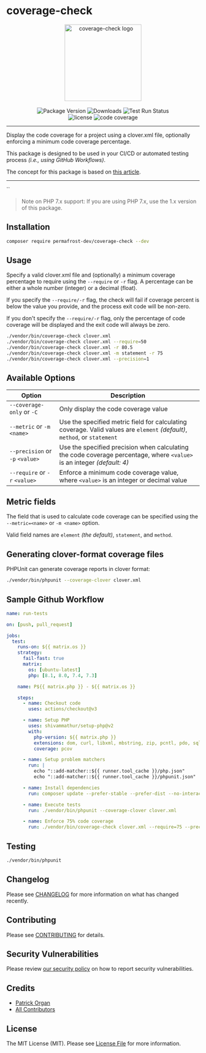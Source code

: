 # coverage-check

<p align="center">
    <img src="https://static.permafrost.dev/images/coverage-check/coverage-check-logo-alt.png" alt="coverage-check logo" height="200" style="block">
    <br><br>
    <img src="https://img.shields.io/github/v/release/permafrost-dev/coverage-check.svg?sort=semver&logo=github" alt="Package Version">
    <img src="https://img.shields.io/packagist/dt/permafrost-dev/coverage-check?logo=packagist&logoColor=%23fff" alt="Downloads">
    <img src="https://github.com/permafrost-dev/coverage-check/actions/workflows/run-tests.yml/badge.svg?branch=main" alt="Test Run Status">
    <br>
    <img src="https://img.shields.io/github/license/permafrost-dev/coverage-check.svg?logo=opensourceinitiative" alt="license">
    <img src="https://codecov.io/gh/permafrost-dev/coverage-check/branch/main/graph/badge.svg?token=Xau3YK5548" alt="code coverage">
</p>

---

Display the code coverage for a project using a clover.xml file, optionally enforcing a minimum code coverage percentage.

This package is designed to be used in your CI/CD or automated testing process _(i.e., using GitHub Workflows)_.

The concept for this package is based on [this article](https://ocramius.github.io/blog/automated-code-coverage-check-for-github-pull-requests-with-travis/).

---
``
> Note on PHP 7.x support: 
> If you are using PHP 7.x, use the 1.x version of this package.
> 

## Installation

```bash
composer require permafrost-dev/coverage-check --dev
```

## Usage

Specify a valid clover.xml file and (optionally) a minimum coverage percentage to require using the `--require` or `-r` flag.  A percentage can be either a whole number (integer) or a decimal (float).

If you specify the `--require/-r` flag, the check will fail if coverage percent is below the value you provide, and the process exit code will be non-zero.

If you don't specify the `--require/-r` flag, only the percentage of code coverage will be displayed and the exit code will always be zero.

```bash
./vendor/bin/coverage-check clover.xml
./vendor/bin/coverage-check clover.xml --require=50
./vendor/bin/coverage-check clover.xml -r 80.5
./vendor/bin/coverage-check clover.xml -m statement -r 75
./vendor/bin/coverage-check clover.xml --precision=1
```

## Available Options

| Option | Description |
| --- | --- |
| `--coverage-only` or `-C` | Only display the code coverage value |
| `--metric` or `-m` `<name>` | Use the specified metric field for calculating coverage. Valid values are `element` _(default)_, `method`, or `statement` |
| `--precision` or `-p` `<value>` | Use the specified precision when calculating the code coverage percentage, where `<value>` is an integer _(default: 4)_ |
| `--require` or `-r` `<value>` | Enforce a minimum code coverage value, where `<value>` is an integer or decimal value |

## Metric fields

The field that is used to calculate code coverage can be specified using the `--metric=<name>` or `-m <name>` option.

Valid field names are `element` _(the default)_, `statement`, and `method`.

## Generating clover-format coverage files

PHPUnit can generate coverage reports in clover format:

```bash
./vendor/bin/phpunit --coverage-clover clover.xml
```

## Sample Github Workflow

```yaml
name: run-tests

on: [push, pull_request]

jobs:
  test:
    runs-on: ${{ matrix.os }}
    strategy:
      fail-fast: true
      matrix:
        os: [ubuntu-latest]
        php: [8.1, 8.0, 7.4, 7.3]

    name: P${{ matrix.php }} - ${{ matrix.os }}

    steps:
      - name: Checkout code
        uses: actions/checkout@v3

      - name: Setup PHP
        uses: shivammathur/setup-php@v2
        with:
          php-version: ${{ matrix.php }}
          extensions: dom, curl, libxml, mbstring, zip, pcntl, pdo, sqlite, pdo_sqlite, intl, iconv, fileinfo
          coverage: pcov

      - name: Setup problem matchers
        run: |
          echo "::add-matcher::${{ runner.tool_cache }}/php.json"
          echo "::add-matcher::${{ runner.tool_cache }}/phpunit.json"

      - name: Install dependencies
        run: composer update --prefer-stable --prefer-dist --no-interaction

      - name: Execute tests
        run: ./vendor/bin/phpunit --coverage-clover clover.xml

      - name: Enforce 75% code coverage
        run: ./vendor/bin/coverage-check clover.xml --require=75 --precision=2
```

## Testing

```bash
./vendor/bin/phpunit
```

## Changelog

Please see [CHANGELOG](CHANGELOG.md) for more information on what has changed recently.

## Contributing

Please see [CONTRIBUTING](.github/CONTRIBUTING.md) for details.

## Security Vulnerabilities

Please review [our security policy](../../security/policy) on how to report security vulnerabilities.

## Credits

- [Patrick Organ](https://github.com/patinthehat)
- [All Contributors](../../contributors)

## License

The MIT License (MIT). Please see [License File](LICENSE.md) for more information.
